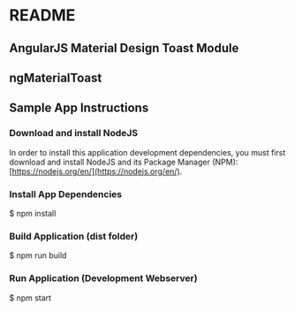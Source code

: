 # README #

## AngularJS Material Design Toast Module

## ngMaterialToast 

## Sample App Instructions

### Download and install NodeJS

In order to install this application development dependencies, you must first download and install NodeJS and its Package Manager (NPM):
[https://nodejs.org/en/](https://nodejs.org/en/).

### Install App Dependencies
$ npm install

### Build Application (dist folder)
$ npm run build

### Run Application (Development Webserver)
$ npm start